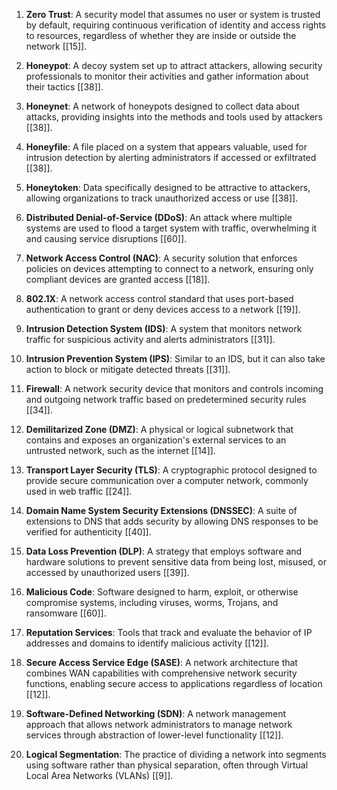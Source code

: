 1. **Zero Trust**: A security model that assumes no user or system is trusted by default, requiring continuous verification of identity and access rights to resources, regardless of whether they are inside or outside the network [[15]].

2. **Honeypot**: A decoy system set up to attract attackers, allowing security professionals to monitor their activities and gather information about their tactics [[38]].

3. **Honeynet**: A network of honeypots designed to collect data about attacks, providing insights into the methods and tools used by attackers [[38]].

4. **Honeyfile**: A file placed on a system that appears valuable, used for intrusion detection by alerting administrators if accessed or exfiltrated [[38]].

5. **Honeytoken**: Data specifically designed to be attractive to attackers, allowing organizations to track unauthorized access or use [[38]].

6. **Distributed Denial-of-Service (DDoS)**: An attack where multiple systems are used to flood a target system with traffic, overwhelming it and causing service disruptions [[60]].

7. **Network Access Control (NAC)**: A security solution that enforces policies on devices attempting to connect to a network, ensuring only compliant devices are granted access [[18]].

8. **802.1X**: A network access control standard that uses port-based authentication to grant or deny devices access to a network [[19]].

9. **Intrusion Detection System (IDS)**: A system that monitors network traffic for suspicious activity and alerts administrators [[31]].

10. **Intrusion Prevention System (IPS)**: Similar to an IDS, but it can also take action to block or mitigate detected threats [[31]].

11. **Firewall**: A network security device that monitors and controls incoming and outgoing network traffic based on predetermined security rules [[34]].

12. **Demilitarized Zone (DMZ)**: A physical or logical subnetwork that contains and exposes an organization's external services to an untrusted network, such as the internet [[14]].

13. **Transport Layer Security (TLS)**: A cryptographic protocol designed to provide secure communication over a computer network, commonly used in web traffic [[24]].

14. **Domain Name System Security Extensions (DNSSEC)**: A suite of extensions to DNS that adds security by allowing DNS responses to be verified for authenticity [[40]].

15. **Data Loss Prevention (DLP)**: A strategy that employs software and hardware solutions to prevent sensitive data from being lost, misused, or accessed by unauthorized users [[39]].

16. **Malicious Code**: Software designed to harm, exploit, or otherwise compromise systems, including viruses, worms, Trojans, and ransomware [[60]].

17. **Reputation Services**: Tools that track and evaluate the behavior of IP addresses and domains to identify malicious activity [[12]].

18. **Secure Access Service Edge (SASE)**: A network architecture that combines WAN capabilities with comprehensive network security functions, enabling secure access to applications regardless of location [[12]].

19. **Software-Defined Networking (SDN)**: A network management approach that allows network administrators to manage network services through abstraction of lower-level functionality [[12]].

20. **Logical Segmentation**: The practice of dividing a network into segments using software rather than physical separation, often through Virtual Local Area Networks (VLANs) [[9]].
